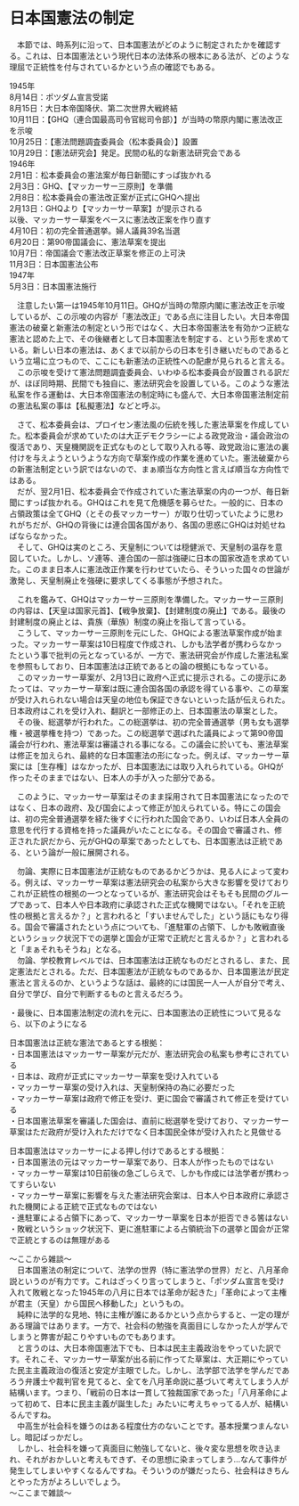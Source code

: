 # 日本国憲法の制定  
  
　本節では、時系列に沿って、日本国憲法がどのように制定されたかを確認する。これは、日本国憲法という現代日本の法体系の根本にある法が、どのような理屈で正統性を付与されているかという点の確認でもある。  
  
1945年  
8月14日：ポツダム宣言受諾  
8月15日：大日本帝国降伏、第二次世界大戦終結  
10月11日：【GHQ（連合国最高司令官総司令部）】が当時の幣原内閣に憲法改正を示唆  
10月25日：【憲法問題調査委員会（松本委員会）】設置  
10月29日：【憲法研究会】発足。民間の私的な新憲法研究会である  
1946年  
2月1日：松本委員会の憲法案が毎日新聞にすっぱ抜かれる  
2月3日：GHQ、【マッカーサー三原則】を準備  
2月8日：松本委員会の憲法改正案が正式にGHQへ提出  
2月13日：GHQより【マッカーサー草案】が提示される  
以後、マッカーサー草案をベースに憲法改正案を作り直す  
4月10日：初の完全普通選挙。婦人議員39名当選  
6月20日：第90帝国議会に、憲法草案を提出  
10月7日：帝国議会で憲法改正草案を修正の上可決  
11月3日：日本国憲法公布  
1947年  
5月3日：日本国憲法施行  
  
  
　注意したい第一は1945年10月11日。GHQが当時の幣原内閣に憲法改正を示唆しているが、この示唆の内容が「憲法改正」である点に注目したい。大日本帝国憲法の破棄と新憲法の制定という形ではなく、大日本帝国憲法を有効かつ正統な憲法と認めた上で、その後継者として日本国憲法を制定する、という形を求めている。新しい日本の憲法は、あくまで以前からの日本を引き継いだものであるという立場に立つもので、ここにも新憲法の正統性への配慮が見られると言える。  
　この示唆を受けて憲法問題調査委員会、いわゆる松本委員会が設置される訳だが、ほぼ同時期、民間でも独自に、憲法研究会を設置している。このような憲法私案を作る運動は、大日本帝国憲法の制定時にも盛んで、大日本帝国憲法制定前の憲法私案の事は【私擬憲法】などと呼ぶ。  

　さて、松本委員会は、プロイセン憲法風の伝統を残した憲法草案を作成していた。松本委員会が求めていたのは大正デモクラシーによる政党政治・議会政治の復活であり、天皇機関説を正式なものとして取り入れる等、政党政治に憲法の裏付けを与えようというような方向で草案作成の作業を進めていた。憲法破棄からの新憲法制定という訳ではないので、まぁ順当な方向性と言えば順当な方向性ではある。  
　だが、翌2月1日、松本委員会で作成されていた憲法草案の内の一つが、毎日新聞にすっぱ抜かれる。GHQはこれを見て危機感を募らせた。一般的に、日本の占領政策は全てGHQ（とその長マッカーサー）が取り仕切っていたように思われがちだが、GHQの背後には連合国各国があり、各国の思惑にGHQは対処せねばならなかった。  
　そして、GHQは実のところ、天皇制については穏健派で、天皇制の温存を意図していた。しかし、ソ連等、連合国の一部は強硬に日本の国家改造を求めていた。このまま日本人に憲法改正作業を行わせていたら、そういった国々の世論が激発し、天皇制廃止を強硬に要求してくる事態が予想された。  

　これを鑑みて、GHQはマッカーサー三原則を準備した。マッカーサー三原則の内容は、【天皇は国家元首】、【戦争放棄】、【封建制度の廃止】である。最後の封建制度の廃止とは、貴族（華族）制度の廃止を指して言っている。  
　こうして、マッカーサー三原則を元にした、GHQによる憲法草案作成が始まった。マッカーサー草案は10日程度で作成され、しかも法学者が携わらなかったという事で批判の元となっているが、一方で、憲法研究会が作成した憲法私案を参照もしており、日本国憲法は正統であるとの論の根拠にもなっている。  
　このマッカーサー草案が、2月13日に政府へ正式に提示される。この提示にあたっては、マッカーサー草案は既に連合国各国の承認を得ている事や、この草案が受け入れられない場合は天皇の地位も保証できないといった話が伝えられた。日本政府はこれを受け入れ、翻訳と一部修正の上、日本国憲法の草案とした。  
　その後、総選挙が行われた。この総選挙は、初の完全普通選挙（男も女も選挙権・被選挙権を持つ）であった。この総選挙で選ばれた議員によって第90帝国議会が行われ、憲法草案は審議される事になる。この議会に於いても、憲法草案は修正を加えられ、最終的な日本国憲法の形になった。例えば、マッカーサー草案には［生存権］はなかったが、日本国憲法には取り入れられている。GHQが作ったそのままではない、日本人の手が入った部分である。  

　このように、マッカーサー草案はそのまま採用されて日本国憲法になったのではなく、日本の政府、及び国会によって修正が加えられている。特にこの国会は、初の完全普通選挙を経た後すぐに行われた国会であり、いわば日本人全員の意思を代行する資格を持った議員がいたことになる。その国会で審議され、修正された訳だから、元がGHQの草案であったとしても、日本国憲法は正統である、という論が一般に展開される。  

　勿論、実際に日本国憲法が正統なものであるかどうかは、見る人によって変わる。例えば、マッカーサー草案は憲法研究会の私案から大きな影響を受けておりこれが正統性の根拠の一つとなっているが、憲法研究会はそもそも民間のグループであって、日本人や日本政府に承認された正式な機関ではない。「それを正統性の根拠と言えるか？」と言われると「すいませんでした」という話にもなり得る。国会で審議されたという点についても、「進駐軍の占領下、しかも敗戦直後というショック状況下での選挙と国会が正常で正統だと言えるか？」と言われると「まぁそれもそうね」となる。  
　勿論、学校教育レベルでは、日本国憲法は正統なものだとされるし、また、民定憲法だとされる。ただ、日本国憲法が正統なものであるか、日本国憲法が民定憲法と言えるのか、というような話は、最終的には国民一人一人が自分で考え、自分で学び、自分で判断するものと言えるだろう。  
  
  
  
・最後に、日本国憲法制定の流れを元に、日本国憲法の正統性について見るなら、以下のようになる  
  
日本国憲法は正統な憲法であるとする根拠：  
・日本国憲法はマッカーサー草案が元だが、憲法研究会の私案も参考にされている  
・日本は、政府が正式にマッカーサー草案を受け入れている  
・マッカーサー草案の受け入れは、天皇制保持の為に必要だった  
・マッカーサー草案は政府で修正を受け、更に国会で審議されて修正を受けている  
・日本国憲法草案を審議した国会は、直前に総選挙を受けており、マッカーサー草案はただ政府が受け入れただけでなく日本国民全体が受け入れたと見做せる  
  
日本国憲法はマッカーサーによる押し付けであるとする根拠：  
・日本国憲法の元はマッカーサー草案であり、日本人が作ったものではない  
・マッカーサー草案は10日前後の急ごしらえで、しかも作成には法学者が携わってすらいない  
・マッカーサー草案に影響を与えた憲法研究会案は、日本人や日本政府に承認された機関による正統で正式なものではない  
・進駐軍による占領下にあって、マッカーサー草案を日本が拒否できる筈はない  
・敗戦というショック状況下、更に進駐軍による占領統治下の選挙と国会が正常で正統とするのは無理がある  
  
  
～ここから雑談～  
　日本国憲法の制定について、法学の世界（特に憲法学の世界）だと、八月革命説というのが有力です。これはざっくり言ってしまうと、「ポツダム宣言を受け入れて敗戦となった1945年の八月に日本では革命が起きた」「革命によって主権が君主（天皇）から国民へ移動した」というもの。  
　純粋に法学的な見地、特に主権が誰にあるかという点からすると、一定の理がある理論ではあります。一方で、社会科の勉強を真面目にしなかった人が学んでしまうと弊害が起こりやすいものでもあります。  
　と言うのは、大日本帝国憲法下でも、日本は民主主義政治をやっていた訳です。それこそ、マッカーサー草案が出る前に作ってた草案は、大正期にやっていた民主主義政治の復活と安定が主眼でした。しかし、法学部で法学を学んだであろう弁護士や裁判官を見てると、全てを八月革命説に基づいて考えてしまう人が結構います。つまり、「戦前の日本は一貫して独裁国家であった」「八月革命によって初めて、日本に民主主義が誕生した」みたいに考えちゃってる人が、結構いるんですね。  
　中高生が社会科を嫌うのはある程度仕方のないことです。基本授業つまんないし。暗記ばっかだし。  
　しかし、社会科を嫌って真面目に勉強してないと、後々変な思想を吹き込まれ、それがおかしいと考えもできず、その思想に染まってしまう…なんて事件が発生してしまいやすくなるんですね。そういうのが嫌だったら、社会科はきちんとやった方がよろしいでしょう。  
～ここまで雑談～  